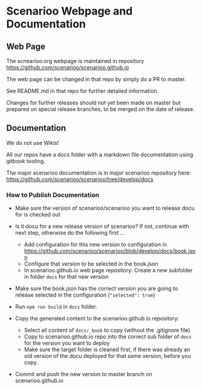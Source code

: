 # Scenarioo Webpage and Documentation


## Web Page

The scnearioo.org webpage is maintained in repository 
https://github.com/scenarioo/scenarioo.github.io

The web page can be changed in that repo by simply do a PR to master.

See README.md in that repo for further detailed information.

Changes for further releases should not yet been made on master but prepared on special release branches, to be merged on the date of release.

## Documentation

We do not use Wikis!

All our repos have a docs folder with a markdown file documentation using gitbook tooling.

The major scenarioo documentation is in major scenarioo repository here:
https://github.com/scenarioo/scenarioo/tree/develop/docs

###  How to Publish Documentation

* Make sure the version of scenarioo/scenarioo you want to release docu for is checked out

* Is it docu for a new release version of scenarioo? If not, continue with next step, otherwise do the following first ... 
  * Add configuration for this new version to configuration in https://github.com/scenarioo/scenarioo/blob/develop/docs/book.json
  * Configure that version to be selected in the book.json
  * In scenarioo.github.io web page repository: Create a new subfolder in folder `docs` for that new version

* Make sure the book.json has the correct version you are going to release selected in the configuration (`"selected": true`)

* Run `npm run build` in `docs` folder.

* Copy the generated content to the scenarioo.github.io repository:
    * Select all content of `docs/_book` to copy (without the .gitignore file)
    * Copy to scenarioo.github.io repo into the correct sub folder of `docs` for the version you want to deploy
    * Make sure the target folder is cleaned first, if there was already an old version of the docu deployed for that same version, before you copy.

* Commit and push the new version to master branch on scenarioo.github.io
